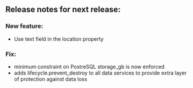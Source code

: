## Release notes for next release:

### New feature:

- Use text field in the location property

### Fix:
- minimum constraint on PostreSQL storage_gb is now enforced
- adds lifecycle.prevent_destroy to all data services to provide extra layer of protection against data loss
